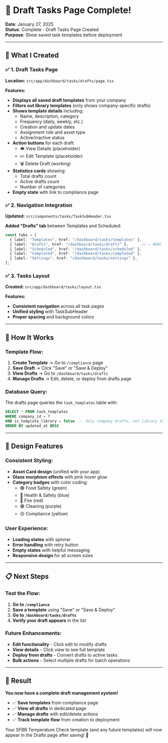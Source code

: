 # 📝 Draft Tasks Page Complete!

**Date**: January 27, 2025  
**Status**: Complete - Draft Tasks Page Created  
**Purpose**: Show saved task templates before deployment

---

## 🎯 **What I Created**

### ✅ **1. Draft Tasks Page**
**Location:** `src/app/dashboard/tasks/drafts/page.tsx`

**Features:**
- **Displays all saved draft templates** from your company
- **Filters out library templates** (only shows company-specific drafts)
- **Shows template details** including:
  - Name, description, category
  - Frequency (daily, weekly, etc.)
  - Creation and update dates
  - Assignment role and asset type
  - Active/inactive status
- **Action buttons** for each draft:
  - 👁️ View Details (placeholder)
  - ✏️ Edit Template (placeholder)
  - 🗑️ Delete Draft (working)
- **Statistics cards** showing:
  - Total drafts count
  - Active drafts count
  - Number of categories
- **Empty state** with link to compliance page

### ✅ **2. Navigation Integration**
**Updated:** `src/components/tasks/TaskSubHeader.tsx`

**Added "Drafts" tab** between Templates and Scheduled:
```typescript
const tabs = [
  { label: "Templates", href: "/dashboard/tasks/templates" },
  { label: "Drafts", href: "/dashboard/tasks/drafts" },      // ← NEW!
  { label: "Scheduled", href: "/dashboard/tasks/scheduled" },
  { label: "Completed", href: "/dashboard/tasks/completed" },
  { label: "Settings", href: "/dashboard/tasks/settings" },
];
```

### ✅ **3. Tasks Layout**
**Created:** `src/app/dashboard/tasks/layout.tsx`

**Features:**
- **Consistent navigation** across all task pages
- **Unified styling** with TaskSubHeader
- **Proper spacing** and background colors

---

## 🚀 **How It Works**

### **Template Flow:**
1. **Create Template** → Go to `/compliance` page
2. **Save Draft** → Click "Save" or "Save & Deploy" 
3. **View Drafts** → Go to `/dashboard/tasks/drafts`
4. **Manage Drafts** → Edit, delete, or deploy from drafts page

### **Database Query:**
The drafts page queries the `task_templates` table with:
```sql
SELECT * FROM task_templates 
WHERE company_id = ? 
AND is_template_library = false  -- Only company drafts, not library templates
ORDER BY updated_at DESC
```

---

## 🎨 **Design Features**

### **Consistent Styling:**
- **Asset Card design** (unified with your app)
- **Glass morphism effects** with pink hover glow
- **Category badges** with color coding:
  - 🟢 Food Safety (green)
  - 🔵 Health & Safety (blue)  
  - 🔴 Fire (red)
  - 🟣 Cleaning (purple)
  - 🟡 Compliance (yellow)

### **User Experience:**
- **Loading states** with spinner
- **Error handling** with retry button
- **Empty states** with helpful messaging
- **Responsive design** for all screen sizes

---

## 📋 **Next Steps**

### **Test the Flow:**
1. **Go to `/compliance`** 
2. **Save a template** using "Save" or "Save & Deploy"
3. **Go to `/dashboard/tasks/drafts`** 
4. **Verify your draft appears** in the list

### **Future Enhancements:**
- **Edit functionality** - Click edit to modify drafts
- **View details** - Click view to see full template
- **Deploy from drafts** - Convert drafts to active tasks
- **Bulk actions** - Select multiple drafts for batch operations

---

## 🎉 **Result**

**You now have a complete draft management system!** 

- ✅ **Save templates** from compliance page
- ✅ **View all drafts** in dedicated page  
- ✅ **Manage drafts** with edit/delete actions
- ✅ **Track template flow** from creation to deployment

Your SFBB Temperature Check template (and any future templates) will now appear in the Drafts page after saving! 🚀
